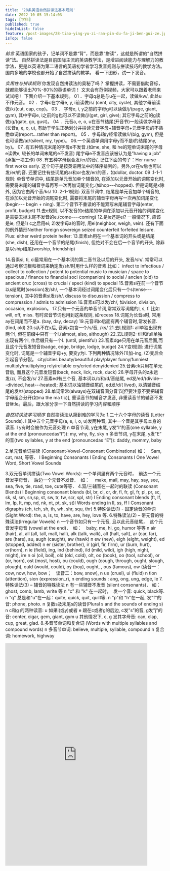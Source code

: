 ```yaml
---
title: '28条英语自然拼读法基本规则'
date: 2022-10-05 15:14:03
tags: [学科]
published: true
hideInList: false
feature: /post-images/28-tiao-ying-yu-zi-ran-pin-du-fa-ji-ben-gui-ze.jpg
isTop: false
---
```

<!-- more -->
*前言*
英语国家的孩子，记单词不是靠“背”，而是靠“拼读”，这就是所谓的“自然拼读”法。
自然拼读法是目前国际主流的英语教学法，是增进阅读能力与理解力的教学法，更是以英语为第二语言的英语初学者学习发音规则与拼读技巧的教学方法。
国内多地的学校也都开始了自然拼读的教学。
看一下图形，试一下发音。

*实用性与拼读规则*
你发现自然拼读法的奥秘了吗？
掌握拼读，不需要借助音标，就都能够读出70%-80%的英语单词！
文末会有范例视频，大家可以跟着老师来试试吧！
下面介绍一下基本规则。
01 ．字母q总是与u在一起，读做/kw/, 此处u不作元音。
02 ．字母c在字母e, y, i前读做/s/ (cent, city, cycle), 其他字母前读做/k/(cut, cap, cop)。
03 ． 字母e, i, y之前的字母g可以读做/j/(page, giant, gym), 其中字母e, i之前的g也可以不读做/j/(get, girl, give); 其它字母之前的g读做/g/(gate, go, gust)。
04 ．元音a, e, o, u在音节结尾(开音节)一般读做字母音(长音a, e, o, u), 有助于学生正确划分并拼读元音字母+辅音字母+元音字母的不熟悉单词(report…rather than report)。
05 ．字母i和y经常读做/i/(big, gym), 但是也可读做/aɪ/(silent, my, type)。
06.一个英语单词用字母y而不是i的结尾(my, by)。
07 .有五种情况末尾的字母e不发音.(如me, she, 和 he的短单词末尾的字母e读做e, 较长的单词末尾的e不发音) 尾字母e不发音应该被认为是”having a job” (承担一项工作)
08 .有五种字母组合发/er/的音/, 记住下面的句子：Her nurse first works early. 这个句子是按英语用法中的降序排列的。另外,or在w后也可以发/er/的音. 还要记住有些词尾的ar和or也发/er/的音，如dollar, doctor.
09 .1-1-1规则: 单音节单词中, 结尾是单元音加单个辅音的, 在添加以元音开始的词尾变化时, 需要将末尾的辅音字母再写一次再加词尾变化.(如hop---hopped). 但是词尾是x除外, 因为它由两个音/ks/
10 .2-1-1规则: 双音节词中, 结尾是单元音加单个辅音的, 在添加以元音开始的词尾变化时, 需要将末尾的辅音字母再写一次再加词尾变化(begin--- begin + ning). 第二个音节不重读的不能双写末尾辅音字母(enter, profit, budget)
11.去e规则, 以不发音的e结尾的单词在添加以元音开始的词尾变化是需要去掉末尾不发音的e.(come----coming)
12.是ie还是ei? 一般情况下, 应该是ie, 但是1) c之后用ei; 2)发字母a的音时, 用ei(neighbor, weigh, vein). 还有下面的例外情形Neither foreign sovereign seized counterfeit forfeited leisure. Plus: either weird protein heifer:
13.音素sh用在一个基本词的开头或是结尾(she, dish), 还用在一个音节的结尾(finish), 但绝对不会在后一个音节的开头, 除非是以ship结尾(worship, friendship)


14.音素si, ti, ci最常用在一个基本词的第二音节及以后的开头, 发音/sh/. 常常可以通过考察词根和根词来确定发/sh/时用什么样的音素.比如：
infect to infectious / collect to collection / potent to potential
music to musician / space to spacious / finance to financial
soci (companion) to social / ancien (old) to ancient
cruc (cross) to crucial / speci (kind) to special
15.音素si在前一个音节以s结尾时(session)发/sh/, 一个基本词经过词尾变化后只有一个s(tense---tension), 其中的音素si发/sh/.
discuss to discussion / compress to compression / admis to admission
16.音素si可以发/zh/, 如vision, division, occasion, explosion。
17.只有一个元音的单音节词,常常双写词尾的l, s, f. 比如will, off, miss. 有时双音节词也用到这条规则, 如recess
18.词尾为长音a时, 常用ay在词尾而不是a. (bay, day, decay)
19.元音i和o后面有两个辅音时,常发长音. (find, old)
20.s从不在x后, 音素x包含一个/s/音, /ks/
21.去L规则1: all单独出现有两个l, 但在前缀中只有一个l.(almost, also, although)
22.去L规则2: till和full单独出现有两个l, 作后缀只有一个l. (until, plentiful)
23.音素dge只用在单元音后面,而且这个元音发短音(badge, edge, bridge, lodge, budge)
24.Y变I规则: 进行词尾变化时, 词尾是一个辅音字母+y, 要变y为i. 下列两种情况除外(1)加-ing, (2)变后会引起音节分裂。
city/cities beauty/beautiful play/player funny/funniest
multiply/multiplying rely/reliable cry/cried deny/denied
25.音素ck只用在单元音后, 而且这个元音发短音(back, neck, lick, rock, duck)
26.字母开头的z永远发/z/, 不会发/s/
27.音素ed有三个音, 基本词以/t/和/d/音结尾, ed发/ed/(divide---divided, heat---heated); 基本词以浊辅音结尾的, ed发/d/( lived), 以清辅音结尾的发/t/(stopped)
28.单词常常(always)在双辅音间分音节[但要注意不要把辅音字母组合分开(如ma the ma tic)], 重读音节的辅音才发音, 非重读音节的辅音不发音little。最后，跟大家分享一下自然拼读的学习内容和顺序

*自然拼读法学习顺序*
自然拼读法从简到难的学习为:
1.二十六个字母的读音 (Letter Sounds).
l 其中五个元音字母(a, e, i, o, u)发两种音, 其中一个音是其字母本身的读音.
l y有时会被作为元音处理
n 单音节词, y在末尾, y发”I”的音(one syllable, y at the end (pronouncedas“I”)): my, why, fly, sky
n 多音节词, y在末尾, y发”E” 的音(two syllables, y at the end (pronouncedas “E”)): daddy, mommy, baby

2.单元音单词拼读 (Consonant-Vowel-Consonant Combinations)
如：　Sam, cat, mat, 等等．
l Beginning Consonants
l Ending Consonants
l One Vowel Word, Short Vowel Sounds

3.双元音单词拼读(Two Vowel Words):
一个单词里有两个元音时，　前边一个元音发字母音，　后边一个元音不发音．　如：　
make, mail, may, hay, say, see, sea, five, tie, road, toe, cute等等．
4.双/三辅音在一起时的联读 (Consonant Blends)
l Beginning consonant blends (bl, br, cl, cr, dr, fl, fr, gl, fr, pl, pr, sc, sk, sl, sm, sn,sp, st, sw, tr, tw, scr, spl, str)
l Ending consonant blends (ft, lf, lm, lp, lt, mp, nd, nk, nt, pt, sk, st)l Words ending in ll, ss, ff
l Consonant digraphs (ch, tch, sh, th, wh, shr, squ, thr)
5.特殊读法(1) - 固定读音的单词(Sight Word):
the, a, is, to, have, are, hey, love 等.
6.特殊读法(2) – 带元音的特殊读法(Irregular Vowels)
n 一个音节如只有一个元音, 且以此元音结尾，　这个元音发字母音 (vowel at the end)．　如：　baby, me, hi, go, humor 等等
n air (hair), al, all (all, tall, mall, hall), alk (talk, walk), alt (halt, salt), ar (car, far), are (hare), au, augh (caught), aw (hawk)
n ew (new), eigh (eight, weight), ed (stopped, added)
n er (sister, brother), ir (girl, fir, firm), ur (burn, hurt), or(horn),
n ie (field), ing, ind (behind), ild (mild, wild), igh (high, night, might), ire
n oi (oil, boil), old (old, cold), olt, oo (book), oo (tool, school), or (or, horn),
ost (most, host), ou (could), ough (cough, through, ought, slough, plough),
ould (would, could), oy (boy), ought, , ous (famous),
ow (读音一：cow, now, how, bow；　读音二：bow, snow),
n ue (cruel), ui (fluid)
n tion (attention), sion (expression_r),
n ending sounds : ang, ong, ung, edge, le
7.特殊读法(3) – 辅音的特殊读法
n 有一些辅音不发音 (silent consonants)．
如：　ghost, comb, lamb, write 等
n "c" 和 "k" 在一起时，　发一个音: quick, black等.
n "q" 总是和"u"在一起：quite, quick, quit, quilt等.
n "p"和 "h"在一起, 发"f"的音: phone, photo.
n 复数s及末尾s的读音(Plural s and the sounds of ending s)
n c和g 的两种读音:
u 如果i(或y)或者 e 跟在c或者g的后边, c发”s”的音, g发”j”的音:
center, cigar, gem, giant, gym
u 其他情况下, c, g 发其字母音: can, clap, cup, great, glad.
8.多音节单词和复合词 (Words with multiple syllables and compound words)
n 多音节单词: believe, multiple, syllable, compound
n 复合词: homework, highway
<iframe  
 height=700
 width=89% 
 src="https://www.ixigua.com/iframe/6251199158565994753?autoplay=0"  
 frameborder=0  
 allowfullscreen>
 </iframe>
